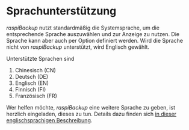 # Sprachunterstützung

*raspiBackup* nutzt standardmäßig die Systemsprache, um die entsprechende Sprache auszuwählen und zur Anzeige zu nutzen.
Die Sprache kann aber auch per Option definiert werden. Wird die Sprache nicht von *raspiBackup* unterstützt, wird Englisch gewählt.

<a name="supported-languages"></a>
Unterstützte Sprachen sind
   1. Chinesisch (CN)
   1. Deutsch (DE)
   1. Englisch (EN)
   1. Finnisch (FI)
   1. Französisch (FR)

Wer helfen möchte, *raspiBackup* eine weitere Sprache zu geben, ist herzlich eingeladen,
dieses zu tun. Details dazu finden sich [in dieser englischsprachigen Beschreibung](../local-language-support-for-languages-other-than-de-and-en-l10n.md).

[.status]: rst
[.source]: https://linux-tips-and-tricks.de/de/raspibackupcategoried/603-raspibackup-local-language-support-for-languages-other-than-de-and-en-l10n
